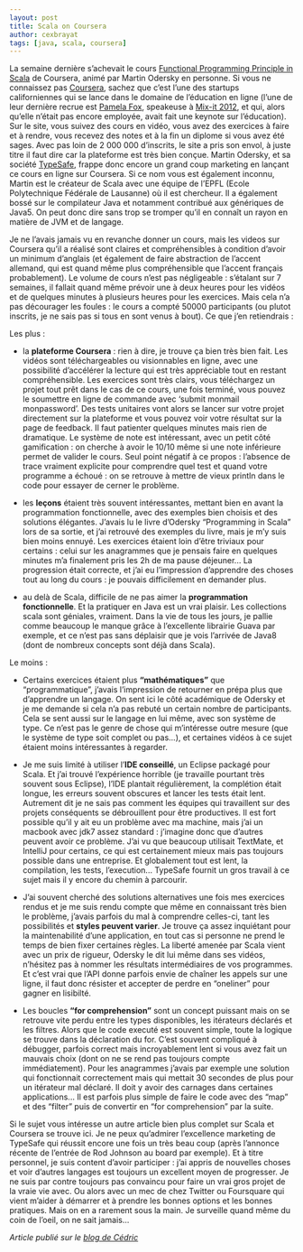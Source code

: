 ```yaml
---
layout: post
title: Scala on Coursera
author: cexbrayat
tags: [java, scala, coursera]
---
```


La semaine dernière s’achevait le cours [Functional Programming Principle in Scala](https://class.coursera.org/progfun-2012-001/class/index) de Coursera, animé par Martin Odersky en personne. Si vous ne connaissez pas [Coursera](https://www.coursera.org/), sachez que c’est l’une des startups californiennes qui se lance dans le domaine de l’éducation en ligne (l’une de leur dernière recrue est [Pamela Fox](https://twitter.com/pamelafox), speakeuse à [Mix-it 2012](http://mix-it.fr), et qui, alors qu’elle n’était pas encore employée, avait fait une keynote sur l’éducation). Sur le site, vous suivez des cours en vidéo, vous avez des exercices à faire et à rendre, vous recevez des notes et à la fin un diplome si vous avez été sages. Avec pas loin de 2 000 000 d’inscrits, le site a pris son envol, à juste titre il faut dire car la plateforme est très bien conçue. Martin Odersky, et sa société [TypeSafe](http://hypedrivendev.wordpress.com/2011/05/18/typesafe-scala-akka/), frappe donc encore un grand coup marketing en lançant ce cours en ligne sur Coursera. Si ce nom vous est également inconnu, Martin est le créateur de Scala avec une équipe de l’EPFL (Ecole Polytechnique Fédérale de Lausanne) où il est chercheur. Il a également bossé sur le compilateur Java et notamment contribué aux génériques de Java5. On peut donc dire sans trop se tromper qu’il en connaît un rayon en matière de JVM et de langage.

 

Je ne l’avais jamais vu en revanche donner un cours, mais les videos sur Coursera qu’il a réalisé sont claires et compréhensibles à condition d’avoir un minimum d’anglais (et également de faire abstraction de l’accent allemand, qui est quand même plus compréhensible que l’accent français probablement). Le volume de cours n’est pas négligeable : s’étalant sur 7 semaines, il fallait quand même prévoir une à deux heures pour les vidéos et de quelques minutes à plusieurs heures pour les exercices. Mais cela n’a pas décourager les foules : le cours a compté 50000 participants (ou plutot inscrits, je ne sais pas si tous en sont venus à bout). Ce que j’en retiendrais :

 

Les plus :

- la __plateforme Coursera__ : rien à dire, je trouve ça bien très bien fait. Les vidéos sont téléchargeables ou visionnables en ligne, avec une possibilité d’accélérer la lecture qui est très appréciable tout en restant compréhensible. Les exercices sont très clairs, vous téléchargez un projet tout prêt dans le cas de ce cours, une fois terminé, vous pouvez le soumettre en ligne de commande avec ‘submit monmail monpassword’. Des tests unitaires vont alors se lancer sur votre projet directement sur la plateforme et vous pouvez voir votre résultat sur la page de feedback. Il faut patienter quelques minutes mais rien de dramatique. Le système de note est intéressant, avec un petit côté gamification : on cherche à avoir le 10/10 même si une note inférieure permet de valider le cours. Seul point négatif à ce propos : l’absence de trace vraiment explicite pour comprendre quel test et quand votre programme a échoué : on se retrouve à mettre de vieux println dans le code pour essayer de cerner le problème.

- les __leçons__ étaient très souvent intéressantes, mettant bien en avant la programmation fonctionnelle, avec des exemples bien choisis et des solutions élégantes. J’avais lu le livre d’Odersky “Programming in Scala” lors de sa sortie, et j’ai retrouvé des exemples du livre, mais je m’y suis bien moins ennuyé. Les exercices étaient loin d’être triviaux pour certains : celui sur les anagrammes que je pensais faire en quelques minutes m’a finalement pris les 2h de ma pause déjeuner... La progression était correcte, et j’ai eu l’impression d’apprendre des choses tout au long du cours : je pouvais difficilement en demander plus.

- au delà de Scala, difficile de ne pas aimer la __programmation fonctionnelle__. Et la pratiquer en Java est un vrai plaisir. Les collections scala sont géniales, vraiment. Dans la vie de tous les jours, je pallie comme beaucoup le manque grâce à l’excellente librairie Guava par exemple, et ce n’est pas sans déplaisir que je vois l’arrivée de Java8 (dont de nombreux concepts sont déjà dans Scala).

 

Le moins :

- Certains exercices étaient plus __“mathématiques”__ que “programmatique”, j’avais l’impression de retourner en prépa plus que d’apprendre un langage. On sent ici le côté académique de Odersky et je me demande si cela n’a pas rebuté un certain nombre de participants. Cela se sent aussi sur le langage en lui même, avec son système de type. Ce n’est pas le genre de chose qui m’intéresse outre mesure (que le système de type soit complet ou pas...), et certaines vidéos à ce sujet étaient moins intéressantes à regarder.

- Je me suis limité à utiliser l’__IDE conseillé__, un Eclipse packagé pour Scala. Et j’ai trouvé l’expérience horrible (je travaille pourtant très souvent sous Eclipse), l’IDE plantait régulièrement, la complétion était longue, les erreurs souvent obscures et lancer les tests était lent. Autrement dit je ne sais pas comment les équipes qui travaillent sur des projets conséquents se débrouillent pour être productives. Il est fort possible qu’il y ait eu un problème avec ma machine, mais j’ai un macbook avec jdk7 assez standard : j’imagine donc que d’autres peuvent avoir ce problème. J’ai vu que beaucoup utilisait TextMate, et IntelliJ pour certains, ce qui est certainement mieux mais pas toujours possible dans une entreprise. Et globalement tout est lent, la compilation, les tests, l’execution... TypeSafe fournit un gros travail à ce sujet mais il y encore du chemin à parcourir.

- J’ai souvent cherché des solutions alternatives une fois mes exercices rendus et je me suis rendu compte que même en connaissant très bien le problème, j’avais parfois du mal à comprendre celles-ci, tant les possibilités et __styles peuvent varier__. Je trouve ça assez inquiétant pour la maintenabilité d’une application, en tout cas si personne ne prend le temps de bien fixer certaines règles. La liberté amenée par Scala vient avec un prix de rigueur, Odersky le dit lui même dans ses vidéos, n’hésitez pas à nommer les résultats intermédiaires de vos programmes. Et c’est vrai que l’API donne parfois envie de chaîner les appels sur une ligne, il faut donc résister et accepter de perdre en “oneliner” pour gagner en lisibilté.

- Les boucles __“for comprehension”__ sont un concept puissant mais on se retrouve vite perdu entre les types disponibles, les itérateurs déclarés et les filtres. Alors que le code executé est souvent simple, toute la logique se trouve dans la déclaration du for. C’est souvent compliqué à débugger, parfois correct mais incroyablement lent si vous avez fait un mauvais choix (dont on ne se rend pas toujours compte immédiatement). Pour les anagrammes j’avais par exemple une solution qui fonctionnait correctement mais qui mettait 30 secondes de plus pour un itérateur mal déclaré. Il doit y avoir des carnages dans certaines applications... Il est parfois plus simple de faire le code avec des “map” et des “filter” puis de convertir en “for comprehension” par la suite.

 

Si le sujet vous intéresse un autre article bien plus complet sur Scala et Coursera se trouve ici. Je ne peux qu’admirer l’excellence marketing de TypeSafe qui réussit encore une fois un très beau coup (après l’annonce récente de l’entrée de Rod Johnson au board par exemple). Et à titre personnel, je suis content d’avoir participer : j’ai appris de nouvelles choses et voir d’autres langages est toujours un excellent moyen de progresser. Je ne suis par contre toujours pas convaincu pour faire un vrai gros projet de la vraie vie avec. Ou alors avec un mec de chez Twitter ou Foursquare qui vient m’aider à démarrer et à prendre les bonnes options et les bonnes pratiques. Mais on en a rarement sous la main. Je surveille quand même du coin de l’oeil, on ne sait jamais...

_Article publié sur le [blog de Cédric](http://hypedrivendev.wordpress.com/2012/11/30/scala-on-coursera)_